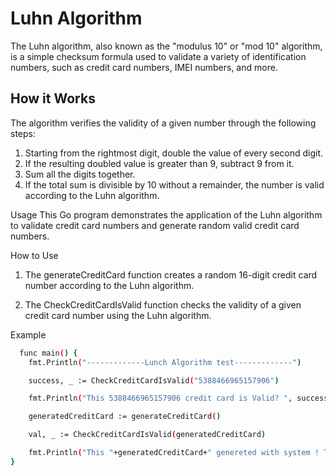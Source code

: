 # Luhn Algorithm

The Luhn algorithm, also known as the "modulus 10" or "mod 10" algorithm, is a simple checksum formula used to validate a variety of identification numbers, such as credit card numbers, IMEI numbers, and more.

## How it Works

The algorithm verifies the validity of a given number through the following steps:

1. Starting from the rightmost digit, double the value of every second digit.
2. If the resulting doubled value is greater than 9, subtract 9 from it.
3. Sum all the digits together.
4. If the total sum is divisible by 10 without a remainder, the number is valid according to the Luhn algorithm.

Usage
This Go program demonstrates the application of the Luhn algorithm to validate credit card numbers and generate random valid credit card numbers.

How to Use
1. The generateCreditCard function creates a random 16-digit credit card number according to the Luhn algorithm.

2. The CheckCreditCardIsValid function checks the validity of a given credit card number using the Luhn algorithm.

Example 

```bash
  func main() {
	fmt.Println("-------------Lunch Algorithm test-------------")

	success, _ := CheckCreditCardIsValid("5388466965157906")

	fmt.Println("This 5388466965157906 credit card is Valid? ", success)

	generatedCreditCard := generateCreditCard()

	val, _ := CheckCreditCardIsValid(generatedCreditCard)

	fmt.Println("This "+generatedCreditCard+" genereted with system ! This credit card is Valid? ", val)
}
```
    

